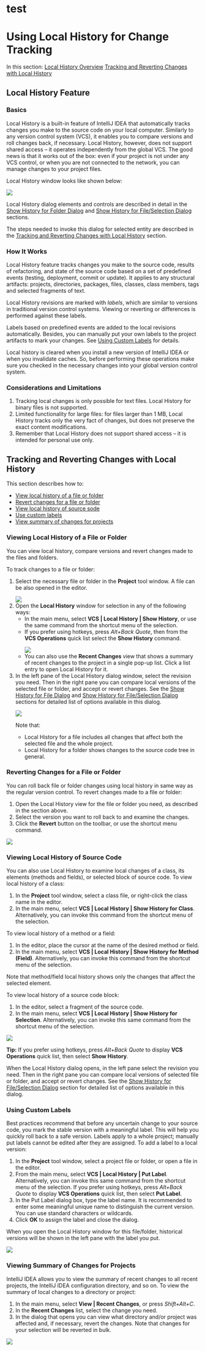 # test
<h1>Using Local History for Change Tracking</h1>
In this section:
<a href="#local-history-feature">Local History Overview</a>
<a href="#tracking-and-reverting-changes-with-local- history">Tracking and Reverting Changes with Local History</a>

<h2>Local History Feature</h2>

<h3>Basics</h3>
Local History is a built-in feature of IntelliJ IDEA that automatically tracks changes you make to the source code on your local computer. Similarly to any version control system (VCS), it enables you to compare versions and roll changes back, if necessary. Local History, however, does not support shared access – it operates independently from the global VCS. The good news is that it works out of the box: even if your project is not under any VCS control, or when you are not connected to the network, you can manage changes to your project files.

Local History window looks like shown below:
<p></p>
<img src="images/show_history_dialog.png" align="center">

Local History dialog elements and controls are described in detail in the <a href="https://www.jetbrains.com/help/idea/show-history-for-folder-dialog.html">Show History for Folder Dialog</a> and <a href="https://www.jetbrains.com/help/idea/show-history-for-file-selection-dialog.html">Show History for File/Selection Dialog</a> sections.

The steps needed to invoke this dialog for selected entity are described in the <a href="#tracking-and-reverting-changes-with-local- history">Tracking and Reverting Changes with Local History</a> section.

<h3>How It Works</h3>
Local History feature tracks changes you make to the source code, results of refactoring, and state of the source code based on a set of predefined events (testing, deployment, commit or update). 
It applies to any structural artifacts: projects, directories, packages, files, classes, class members, tags and selected fragments of text. 

Local History revisions are marked with <i>labels</i>, which are similar to versions in traditional version control systems. Viewing or reverting or differences is performed against these labels.

Labels based on predefined events are added to the local revisions automatically. Besides, you can manually put your own labels to the project artifacts to mark your changes. See <a href="#using-custom-labels">Using Custom Labels</a> for details.

Local history is cleared when you install a new version of IntelliJ IDEA or when you invalidate caches. So, before performing these operations make sure you checked in the necessary changes into your global version control system.

<h3>Considerations and Limitations</h3>
<ol>
 <li>Tracking local changes is only possible for text files. Local History for binary files is not supported.</li>
 <li>Limited functionality for large files: for files larger than 1 MB, Local History tracks only the very fact of changes, but does not preserve the exact content modifications.</li>
<li>Remember that Local History does not support shared access – it is intended for personal use only.</li>
</ol>

<h2>Tracking and Reverting Changes with Local History</h2>
This section describes how to:
<ul>
<li><a href="#viewing-local-history-of-a-file-or-folder">View local history of a file or folder</a></li>
<li><a href="#reverting-changes-for-a-file-or-folder">Revert changes for a file or folder</a></li>
<li><a href="#viewing-local-history-of-source-code">View local history of source sode</a></li>
<li><a href="#using-custom-labels">Use custom labels</a></li>
<li><a href="#viewing-summary-of-changes-for-projects">View summary of changes for projects</a></li>
</ul>

<h3>Viewing Local History of a File or Folder</h3>
You can view local history, compare versions and revert changes made to the files and folders. 

To track changes to a file or folder:
<ol>
<li>Select the necessary file or folder in the <b>Project</b> tool window. A file can be also opened in the editor.
<p></p>
<img src="images/select_folder_in_project.png"> 
</li>
<li>Open the <b>Local History</b> window for selection in any of the following ways:
 <ul>
 <li>In the main menu, select  <b>VCS | Local History | Show History</b>, or use the same command from the shortcut menu of the selection.</li>
 <li>If you prefer using hotkeys, press <i>Alt+Back Quote</i>, then from the <b>VCS Operations</b> quick list select the <b>Show History</b> command.
 <p></p>
 <img src="images/vcs_operations_popup.png">
 </li>
 <li>You can also use the  <b>Recent Changes</b> view that shows a summary of recent changes to the project in a single pop-up list. Click a list entry to open Local History for it.</li>
 </ul>
 <li>In the left pane of the Local History dialog window, select the revision you need. Then in the right pane you can compare local versions of the selected file or folder, and accept or revert changes. See the <a href="https://www.jetbrains.com/help/idea/show-history-for-folder-dialog.html">Show History for File Dialog</a> and <a href="https://www.jetbrains.com/help/idea/show-history-for-file-selection-dialog.html">Show History for File/Selection Dialog</a> sections for detailed list of options available in this dialog.
 <p></p>
<img src="images/show_history_dialog_main.png">

Note that:
 <ul>
  <li>Local History for a file includes all changes that affect both the selected file and the whole project.</li>
  <li>Local History for a folder shows changes to the source code tree in general.</li>
 </ul>
 </ol>
<h3>Reverting Changes for a File or Folder</h3>
You can roll back file or folder changes using local history in same way as the regular version control.
To revert changes made to a file or folder:
<ol>
<li>Open the Local History view for the file or folder you need, as described in the section above.</li>
<li>Select the version you want to roll back to and examine the changes.</li>
<li>Click the <b>Revert</b> button on the toolbar, or use the shortcut menu command.</li>
</ol>
<p></p>
<img src="images/revert_changes.png">

<h3>Viewing Local History of Source Code</h3>
You can also use Local History to examine local changes of a class, its elements (methods and fields), or selected block of source code. 
To view local history of a class:
<ol>
<li>In the <b>Project</b> tool window, select a class file, or right-click the class name in the editor.</li>
<li>In the main menu, select <b>VCS | Local History | Show History for Class</b>. Alternatively, you can invoke this command from the shortcut menu of the selection.</li>
</ol>
<p></p>
To view local history of a method or a field:
<ol>
<li>In the editor, place the cursor at the name of the desired method or field.</li>
<li>In the main menu, select <b>VCS | Local History | Show History for Method (Field)</b>. Alternatively, you can invoke this command from the shortcut menu of the selection.</li>
</ol>
Note that method/field local history shows only the changes that affect the selected element.
<p></p>
To view local history of a source code block:
<ol>
<li>In the editor, select a fragment of the source code.</li>
<li>In the main menu, select <b>VCS | Local History | Show History for Selection</b>. Alternatively, you can invoke this same command from the shortcut menu of the selection.</li>
</ol>
<p></p>
<img src="images/show_history_for_selection.png">
<p></p>
<b>Tip:</b> If you prefer using hotkeys, press <i>Alt+Back Quote</i> to display <b>VCS Operations</b> quick list, then select <b>Show History</b>.
<p></p>
When the Local History dialog opens, in the left pane select the revision you need. Then in the right pane you can compare local versions of selected file or folder, and accept or revert changes. See the <a href="https://www.jetbrains.com/help/idea/show-history-for-file-selection-dialog.html"> Show History for File/Selection Dialog</a> section for detailed list of options available in this dialog.

<h3>Using Custom Labels</h3>
Best practices recommend that before any uncertain change to your source code, you mark the stable version with a meaningful label. This will help you quickly roll back to a safe version.
Labels apply to a whole project; manually put labels cannot be edited after they are assigned.
To add a label to a local version:
<ol>
<li>In the <b>Project</b> tool window, select a project file or folder, or open a file in the editor.</li>
<li>From the main menu, select <b>VCS | Local History | Put Label</b>. Alternatively, you can invoke this same command from the shortcut menu of the selection. If you prefer using hotkeys, press <i>Alt+Back Quote</i> to display <b>VCS Operations</b> quick list, then select <b>Put Label</b>.</li>
<li>In the Put Label dialog box, type the label name. It is recommended to enter some meaningful unique name to distinguish the current version. You can use standard characters or wildcards.</li>
<li>Click <b>OK</b> to assign the label and close the dialog.</li>
</ol>
<p></p>
When you open the Local History window for this file/folder, historical versions will be shown in the left pane with the label you put.
<p></p>
<img src="images/local_history_label_shown.png">

<h3>Viewing Summary of Changes for Projects</h3>
IntelliJ IDEA allows you to view the summary of recent changes to all recent projects, the IntelliJ IDEA configuration directory, and so on. 
To view the summary of local changes to a directory or project:
<ol>
<li>In the main menu, select <b>View | Recent Changes</b>, or press <i>Shift+Alt+C</i>.
<li>In the <b>Recent Changes</b> list, select the change you need.</li>
<li>In the dialog that opens you can view what directory and/or project was affected and, if necessary, revert the changes. Note that changes for your selection will be reverted in bulk. </li>
</ol>
<p></p>
<img src="images/view_recent_changes.png">


